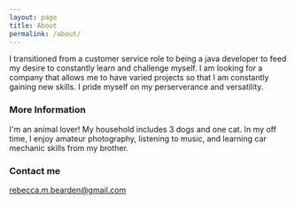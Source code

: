 ```yaml
---
layout: page
title: About
permalink: /about/
---
```


I transitioned from a customer service role to being a java developer to feed my desire to constantly learn and challenge myself. I am looking for a company that allows me to have varied projects so that I am constantly gaining new skills. I pride myself on my perserverance and versatility. 

### More Information
I'm an animal lover! My household includes 3 dogs and one cat. In my off time, I enjoy amateur photography, listening to music, and learning car mechanic skills from my brother. 


### Contact me

[rebecca.m.bearden@gmail.com](mailto:rebecca.m.bearden@gmail.com)
